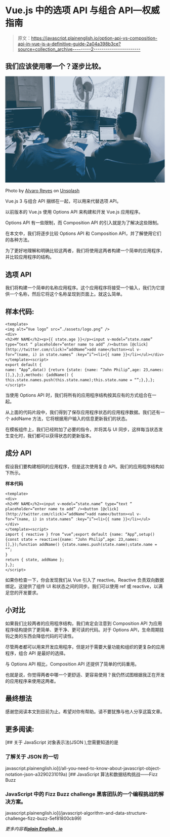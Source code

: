 # Vue.js 中的选项 API 与组合 API—权威指南

> 原文：<https://javascript.plainenglish.io/option-api-vs-composition-api-in-vue-js-a-definitive-guide-2a04a398b3ce?source=collection_archive---------2----------------------->

## 我们应该使用哪一个？逐步比较。

![](img/6788a9db0fb12a22c81db7652868a246.png)

Photo by [Alvaro Reyes](https://unsplash.com/@alvarordesign?utm_source=medium&utm_medium=referral) on [Unsplash](https://unsplash.com?utm_source=medium&utm_medium=referral)

Vue.js 3 与组合 API 捆绑在一起，可以用来代替选项 API。

以前版本的 Vue.js 使用 Options API 来构建和开发 Vue.js 应用程序。

Options API 有一些限制，而 Composition API 的引入就是为了解决这些限制。

在本文中，我们将逐步比较 Options API 和 Composition API，并了解使用它们的各种方法。

为了更好地理解和明确比较这两者，我们将使用这两者构建一个简单的应用程序，并比较应用程序的结构。

## **选项 API**

我们将构建一个简单的名称应用程序。这个应用程序将接受一个输入，我们为它提供一个名称，然后它将这个名称呈现到页面上。就这么简单。

## **样本代码:**

```
<template>
<img alt=”Vue logo” src=”./assets/logo.png” />
<div>
<h2>MY NAME</h2><p>{{ state.age }}</p><input v-model=”state.name” type=”text “ placeholder=”enter name to add” /><button [@click](http://twitter.com/click)=”addName”>add name</button><ul v-for=”(name, i) in state.names” :key=”i”><li>{{ name }}</li></ul></div></template><script>
export default {
name: “App”,data() {return {state: {name: “John Philip”,age: 23,names: [],},};},methods: {addName() {
this.state.names.push(this.state.name);this.state.name = “”;},},};
</script>
```

当使用 Options API 时，我们将所有的应用程序结构按其应有的方式组合在一起。

从上面的代码片段中，我们得到了保存应用程序状态的应用程序数据。我们还有一个 addName 方法，它将根据用户输入的信息更新我们的状态。

在模板组件上，我们已经附加了必要的指令，并将其与 UI 同步，这样每当状态发生变化时，我们都可以获得状态的更新版本。

## **成分 API**

假设我们要构建相同的应用程序，但是这次使用复合 API。我们的应用程序结构如下所示。

**样本代码**

```
<template>
<div>
<h2>MY NAME</h2><input v-model=”state.name” type=”text “ placeholder=”enter name to add” /><button [@click](http://twitter.com/click)=”addName”>add name</button><ul v-for=”(name, i) in state.names” :key=”i”><li>{{ name }}</li></ul>
</div>
</template><script>
import { reactive } from “vue”;export default {name: “App”,setup() {const state = reactive({name: “John Philip”,age: 23,names: [],});function addName() {state.names.push(state.name);state.name = “”;
}
return { state, addName };
},};
</script>
```

如果你检查一下，你会发现我们从 Vue 引入了 reactive。Reactive 负责双向数据绑定。这提供了组件 UI 和状态之间的同步。我们可以使用 ref 或 reactive，以满足您的开发要求。

## **小对比**

如果我们比较两者的应用程序结构，我们肯定会注意到 Composition API 为应用程序结构提供了更简单、更干净、更可读的代码。对于 Options API，生命周期挂钩之类的东西会降低代码的可读性。

尽管两者都可以用来开发应用程序，但是对于需要大量功能和组织的更复杂的应用程序，组合 API 是最好的选择。

与 Options API 相比，Composition API 还提供了简单的代码重用。

也就是说，你觉得两者中哪一个更舒适、更容易使用？我仍然试图根据我正在开发的应用程序来使用这两者。

## **最终想法**

感谢您阅读本文到目前为止。希望对你有帮助。请不要犹豫与他人分享这篇文章。

## **更多阅读:**

[](/all-you-need-to-know-about-javascript-object-notation-json-a3290231019a) [## 关于 JavaScript 对象表示法(JSON ),您需要知道的是

### 了解关于 JSON 的一切

javascript.plainenglish.io](/all-you-need-to-know-about-javascript-object-notation-json-a3290231019a) [](/javascript-algorithm-and-data-structure-challenge-fizz-buzz-5ef81800cb99) [## JavaScript 算法和数据结构挑战——Fizz Buzz

### JavaScript 中的 Fizz Buzz challenge 黑客团队的一个编程挑战的解决方案。

javascript.plainenglish.io](/javascript-algorithm-and-data-structure-challenge-fizz-buzz-5ef81800cb99) 

*更多内容看*[***plain English . io***](http://plainenglish.io/)
